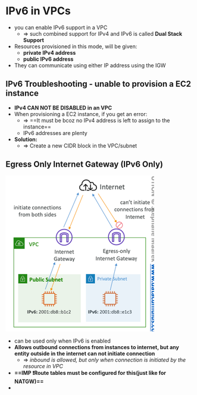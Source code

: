 
# IPv6 in VPCs

- you can enable IPv6 support in a VPC
	- => such combined support for IPv4 and IPv6 is called **Dual Stack Support**
- Resources provisioned in this mode, will be given:
	- **private IPv4 address**
	- **public IPv6 address**
- They can communicate using either IP address using the IGW


## IPv6 Troubleshooting - unable to provision a EC2 instance

- **IPv4 CAN NOT BE DISABLED in an VPC**
- When provisioning a EC2 instance, if you get an error:
	- => ==It must be bcoz no IPv4 address is left to assign to the instance==
	- IPv6 addresses are plenty 
- **Solution:**
	- => Create a new CIDR block in the VPC/subnet


## Egress Only Internet Gateway (IPv6 Only)
![image](../../img/Pasted_image_20240504221123.png)
- can be used only when IPv6 is enabled
- **Allows outbound connections from instances to internet, but any entity outside in the internet can not initiate connection**
	- => *inbound is allowed, but only when connection is initiated by the resource in VPC*
- **==IMP ❗️Route tables must be configured for this(just like for NATGW)==**
- 